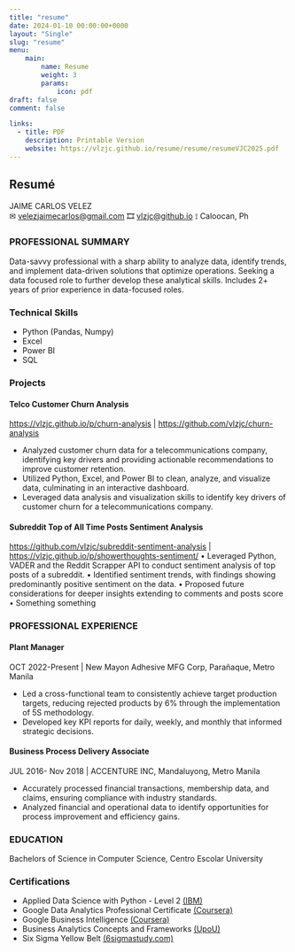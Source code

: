 ```yaml
---
title: "resume"
date: 2024-01-10 00:00:00+0000
layout: "Single"
slug: "resume"
menu:
    main:
        name: Resume
        weight: 3
        params: 
            icon: pdf
draft: false
comment: false

links:
  - title: PDF
    description: Printable Version
    website: https://vlzjc.github.io/resume/resume/resumeVJC2025.pdf
---
```



## Resumé

JAIME CARLOS VELEZ </br>
✉︎ velezjaimecarlos@gmail.com 🎞 vlzjc@github.io ⟟ Caloocan, Ph

### PROFESSIONAL SUMMARY
Data-savvy professional with a sharp ability to analyze data, identify trends, and implement data-driven solutions that optimize operations. Seeking a data focused role to further develop these analytical skills. Includes 2+ years of prior experience in data-focused roles.

### Technical Skills
 
*   Python (Pandas, Numpy)
*   Excel
*   Power BI
*   SQL 

### Projects
#### Telco Customer Churn Analysis 
 https://vlzjc.github.io/p/churn-analysis | https://github.com/vlzjc/churn-analysis 
*   Analyzed customer churn data for a telecommunications company, identifying key drivers and providing actionable recommendations to improve customer retention.
*   Utilized Python, Excel, and Power BI to clean, analyze, and visualize data, culminating in an interactive dashboard.
*   Leveraged data analysis and visualization skills to identify key drivers of customer churn for a telecommunications company.
#### Subreddit Top of All Time Posts Sentiment Analysis
https://github.com/vlzjc/subreddit-sentiment-analysis | https://vlzjc.github.io/p/showerthoughts-sentiment/
•   Leveraged Python, VADER and the Reddit Scrapper API to conduct sentiment analysis of top posts of a subreddit.
•   Identified sentiment trends, with findings showing predominantly positive sentiment on the data.
•   Proposed future considerations for deeper insights extending to comments and posts score
•   Something something

### PROFESSIONAL EXPERIENCE
#### Plant Manager  
OCT 2022-Present  |  New Mayon Adhesive MFG Corp, Parañaque, Metro Manila
*   Led a cross-functional team to consistently achieve target production targets, reducing rejected products by 6% through the implementation of 5S methodology.
*   Developed key KPI reports for daily, weekly, and monthly that informed strategic decisions.
#### Business Process Delivery Associate
JUL 2016- Nov 2018  |  ACCENTURE INC, Mandaluyong, Metro Manila
*   Accurately processed financial transactions, membership data, and claims, ensuring compliance with industry standards.
*   Analyzed financial and operational data to identify opportunities for process improvement and efficiency gains.

### EDUCATION
Bachelors of Science in Computer Science, Centro Escolar University

### Certifications
* Applied Data Science with Python - Level 2 [(IBM)](https://www.credly.com/badges/b8625c9e-d194-43de-a5c5-2fbe4d8cdd92/)
* Google Data Analytics Professional Certificate [(Coursera)](https://www.credly.com/badges/fadb0054-37a4-4801-8ecf-bc1eecc2f885/)
* Google Business Intelligence [(Coursera)](https://www.credly.com/badges/44ad8cbb-6872-4f31-9778-5325a8667f3b/)
* Business Analytics Concepts and Frameworks [(UpoU)](https://model.upou.edu.ph/completers/bafbana_mar2024/)
* Six Sigma Yellow Belt [(6sigmastudy.com)](https://c46e136a583f7e334124-ac22991740ab4ff17e21daf2ed577041.ssl.cf1.rackcdn.com/Certificate/SixSigmaYellowBelt-JaimeCarlosVelez-887522.pdf)

